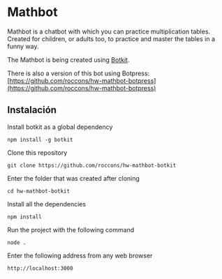 # Mathbot

Mathbot is a chatbot with which you can practice multiplication tables. Created for children, or adults too, to practice and master the tables
in a funny way.

The Mathbot is being created using [Botkit](https://botkit.ai/).

There is also a version of this bot using Botpress: [https://github.com/roccons/hw-mathbot-botpress](https://github.com/roccons/hw-mathbot-botpress) 

## Instalación

Install botkit as a global dependency

`npm install -g botkit`

Clone this repository

`git clone https://github.com/roccons/hw-mathbot-botkit`

Enter the folder that was created after cloning

`cd hw-mathbot-botkit`

Install all the dependencies

`npm install`

Run the project with the following command

`node .`

Enter the following address from any web browser

`http://localhost:3000`
